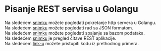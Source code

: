 # Pisanje REST servisa u Golangu

Na sledećem <a href='https://youtu.be/YABUa_Bq3gw'>snimku</a> možete pogledati pokretanje http servera u Golangu.  
Na sledećem <a href='https://youtu.be/oJkid2ORuqQ'>snimku</a> možete pogledati rad sa JSON formatom.  
Na sledećem <a href='https://youtu.be/S80mGnrT0n0'>snimku</a> možete pogledati spajanje sa bazom podataka.  
Na sledećem <a href='https://youtu.be/oErrFfnuP4M'>snimku</a> je pregled čitave REST aplikacije.  
Na sledećem <a href='https://drive.google.com/drive/folders/1jn08vPQ5TnbcuWyNFps6-co1dFSNAztX?usp=sharing'>link-u</a> možete pristupiti kodu iz prethodnog primera.
